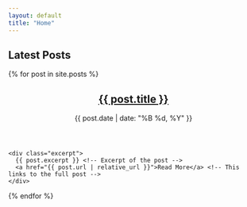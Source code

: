 ```yaml
---
layout: default
title: "Home"
---
```


## Latest Posts

{% for post in site.posts %}
  <article>
    <header>
      <h2><a href="{{ post.url | relative_url }}">{{ post.title }}</a></h2>
      <p>{{ post.date | date: "%B %d, %Y" }}</p>
    </header>

    <div class="excerpt">
      {{ post.excerpt }} <!-- Excerpt of the post -->
      <a href="{{ post.url | relative_url }}">Read More</a> <!-- This links to the full post -->
    </div>
  </article>
{% endfor %}
